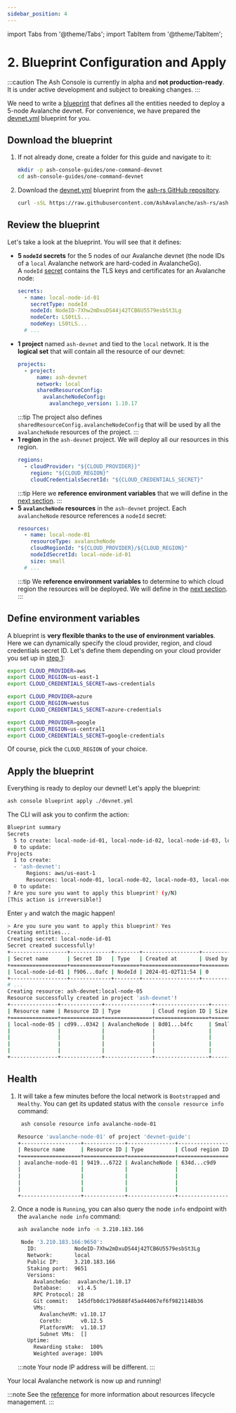 ```yaml
---
sidebar_position: 4
---
```


import Tabs from '@theme/Tabs';
import TabItem from '@theme/TabItem';

# 2. Blueprint Configuration and Apply

:::caution
The Ash Console is currently in alpha and **not production-ready**. It is under active development and subject to breaking changes.
:::

We need to write a [blueprint](/docs/console/glossary#blueprint) that defines all the entities needed to deploy a 5-node Avalanche devnet. For convenience, we have prepared the [devnet.yml](https://github.com/AshAvalanche/ash-rs/blob/ash-console-alpha/crates/ash_cli/examples/console/blueprint/devnet.yml) blueprint for you.

## Download the blueprint

1. If not already done, create a folder for this guide and navigate to it:

   ```bash
   mkdir -p ash-console-guides/one-command-devnet
   cd ash-console-guides/one-command-devnet
   ```

2. Download the [devnet.yml](https://github.com/AshAvalanche/ash-rs/blob/ash-console-alpha/crates/ash_cli/examples/console/blueprint/devnet.yml) blueprint from the [ash-rs GitHub repository](https://github.com/AshAvalanche/ash-rs).

   ```bash
   curl -sSL https://raw.githubusercontent.com/AshAvalanche/ash-rs/ash-console-alpha/crates/ash_cli/examples/console/blueprint/devnet.yml -o devnet.yml
   ```

## Review the blueprint

Let's take a look at the blueprint. You will see that it defines:

- **5 `nodeId` secrets** for the 5 nodes of our Avalanche devnet (the node IDs of a `local` Avalanche network are hard-coded in AvalancheGo).  
  A `nodeId` [secret](/docs/console/glossary#secret) contains the TLS keys and certificates for an Avalanche node:
  ```yaml
  secrets:
    - name: local-node-id-01
      secretType: nodeId
      nodeId: NodeID-7Xhw2mDxuDS44j42TCB6U5579esbSt3Lg
      nodeCert: LS0tLS...
      nodeKey: LS0tLS...
    # ...
  ```
- **1 project** named `ash-devnet` and tied to the `local` network. It is the **logical set** that will contain all the resource of our devnet:
  ```yaml
  projects:
    - project:
        name: ash-devnet
        network: local
        sharedResourceConfig:
          avalancheNodeConfig:
            avalanchego_version: 1.10.17
  ```
  :::tip
  The project also defines `sharedResourceConfig.avalancheNodeConfig` that will be used by all the `avalancheNode` resources of the project.
  :::
- **1 region** in the `ash-devnet` project. We will deploy all our resources in this region.
  ```yaml
  regions:
    - cloudProvider: "${CLOUD_PROVIDER}}"
      region: "${CLOUD_REGION}"
      cloudCredentialsSecretId: "${CLOUD_CREDENTIALS_SECRET}"
  ```
  :::tip
  Here we **reference environment variables** that we will define in the [next section](#define-environment-variables).
  :::
- **5 `avalancheNode` resources** in the `ash-devnet` project. Each `avalancheNode` resource references a `nodeId` secret:
  ```yaml
  resources:
    - name: local-node-01
      resourceType: avalancheNode
      cloudRegionId: "${CLOUD_PROVIDER}/${CLOUD_REGION}"
      nodeIdSecretId: local-node-id-01
      size: small
    # ...
  ```
  :::tip
  We **reference environment variables** to determine to which cloud region the resources will be deployed. We will define in the [next section](#define-environment-variables).
  :::

## Define environment variables

A blueprint is **very flexible thanks to the use of environment variables**. Here we can dynamically specify the cloud provider, region, and cloud credentials secret ID. Let's define them depending on your cloud provider you set up in [step 1](/docs/console/guides/blueprint/cloud-credentials):

<Tabs groupId="cloud-provider">
  <TabItem value="aws" label="Example for AWS" default>

```bash
export CLOUD_PROVIDER=aws
export CLOUD_REGION=us-east-1
export CLOUD_CREDENTIALS_SECRET=aws-credentials
```

</TabItem>
<TabItem value="azure" label="Example for Azure">

```bash
export CLOUD_PROVIDER=azure
export CLOUD_REGION=westus
export CLOUD_CREDENTIALS_SECRET=azure-credentials
```

</TabItem>
<TabItem value="google" label="Example for Google Cloud">

```bash
export CLOUD_PROVIDER=google
export CLOUD_REGION=us-central1
export CLOUD_CREDENTIALS_SECRET=google-credentials
```

</TabItem>
</Tabs>

Of course, pick the `CLOUD_REGION` of your choice.

## Apply the blueprint

Everything is ready to deploy our devnet! Let's apply the blueprint:

```bash title="Command"
ash console blueprint apply ./devnet.yml
```

The CLI will ask you to confirm the action:

```bash title="Confirmation prompt"
Blueprint summary
Secrets
  5 to create: local-node-id-01, local-node-id-02, local-node-id-03, local-node-id-04, local-node-id-05
  0 to update:
Projects
  1 to create:
  - 'ash-devnet':
      Regions: aws/us-east-1
      Resources: local-node-01, local-node-02, local-node-03, local-node-04, local-node-05
  0 to update:
? Are you sure you want to apply this blueprint? (y/N)
[This action is irreversible!]
```

Enter `y` and watch the magic happen!

```bash title="Output"
> Are you sure you want to apply this blueprint? Yes
Creating entities...
Creating secret: local-node-id-01
Secret created successfully!
+------------------+-------------+--------+------------------+---------+
| Secret name      | Secret ID   | Type   | Created at       | Used by |
+==================+=============+========+==================+=========+
| local-node-id-01 | f906...0afc | NodeId | 2024-01-02T11:54 | 0       |
+------------------+-------------+--------+------------------+---------+
# ...
Creating resource: ash-devnet:local-node-05
Resource successfully created in project 'ash-devnet'!
+---------------+-------------+---------------+-----------------+-------+------------------+---------+--------------------------+
| Resource name | Resource ID | Type          | Cloud region ID | Size  | Created at       | Status  | Resource specific        |
+===============+=============+===============+=================+=======+==================+=========+==========================+
| local-node-05 | cd99...0342 | AvalancheNode | 8d01...b4fc     | Small | 2024-01-02T11:56 | Pending |  IP address   | None     |
|               |             |               |                 |       |                  |         |  Running      | false    |
|               |             |               |                 |       |                  |         |  Bootstrapped | [false]  |
|               |             |               |                 |       |                  |         |  Healthy      | [false]  |
|               |             |               |                 |       |                  |         |  Restart req. | false    |
+---------------+-------------+---------------+-----------------+-------+------------------+---------+--------------------------+
```

## Health

1. It will take a few minutes before the local network is `Bootstrapped` and `Healthy`. You can get its updated status with the `console resource info` command:

   ```bash title="Command"
    ash console resource info avalanche-node-01
   ```

   ```bash title="Output"
   Resource 'avalanche-node-01' of project 'devnet-guide':
   +-------------------+-------------+---------------+-----------------+-------+------------------+---------+--------------------------------+
   | Resource name     | Resource ID | Type          | Cloud region ID | Size  | Created at       | Status  | Resource specific              |
   +===================+=============+===============+=================+========+==================+=========+================================+
   | avalanche-node-01 | 9419...6722 | AvalancheNode | 634d...c9d9     | Small | 2024-01-02T11:54 | Running |  IP address   | 3.210.183.166  |
   |                   |             |               |                 |       |                  |         |  Running      | true           |
   |                   |             |               |                 |       |                  |         |  Bootstrapped | [false]        |
   |                   |             |               |                 |       |                  |         |  Healthy      | [false]        |
   |                   |             |               |                 |       |                  |         |  Restart req. | false          |
   +-------------------+-------------+---------------+-----------------+-------+------------------+---------+--------------------------------+
   ```

2. Once a node is `Running`, you can also query the node `info` endpoint with the `avalanche node info` command:

   ```bash title="Command"
   ash avalanche node info -n 3.210.183.166
   ```

   ```bash title="Output"
    Node '3.210.183.166:9650':
      ID:            NodeID-7Xhw2mDxuDS44j42TCB6U5579esbSt3Lg
      Network:       local
      Public IP:     3.210.183.166
      Staking port:  9651
      Versions:
        AvalancheGo:  avalanche/1.10.17
        Database:     v1.4.5
        RPC Protocol: 28
        Git commit:   145dfb0dc179d688f45ad44067ef6f9821148b36
        VMs:
          AvalancheVM: v1.10.17
          Coreth:      v0.12.5
          PlatformVM:  v1.10.17
          Subnet VMs:  []
      Uptime:
        Rewarding stake:  100%
        Weighted average: 100%
   ```

   :::note
   Your node IP address will be different.
   :::

Your local Avalanche network is now up and running!

:::note
See the [reference](/docs/console/reference/resource-management) for more information about resources lifecycle management.
:::
